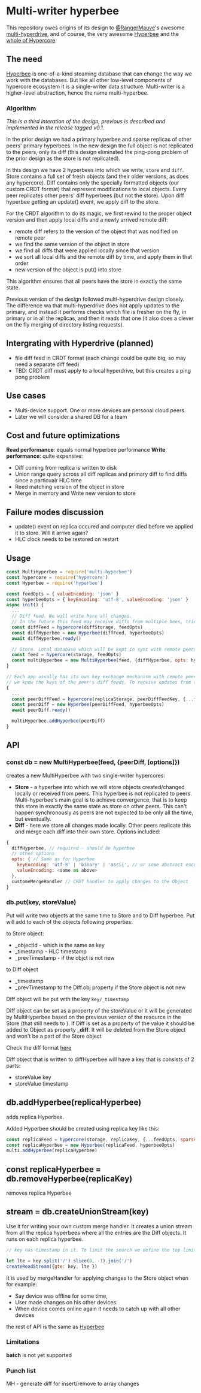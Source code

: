# Multi-writer hyperbee
This repository owes origins of its design to [@RangerMauve](https://github.com/RangerMauve)'s awesome [multi-hyperdrive](https://github.com/RangerMauve/multi-hyperdrive), and of course, the very awesome [Hyperbee](https://github.com/mafintosh/hyperbee) and the [whole of Hypercore](https://hypercore-protocol.org).

## The need
[Hyperbee](https://github.com/mafintosh/hyperbee) is one-of-a-kind steaming database that can change the way we work with the databases. But like all other low-level components of hypercore ecosystem it is a single-writer data structure. Multi-writer is a higher-level abstraction, hence the name multi-hyperbee.

### Algorithm
*This is a third interation of the design, previous is described and implemented in the release tagged v0.1.*

In the prior design we had a primary hyperbee and sparse replicas of other peers' primary hyperbees. 
In the new design the full object is not replicated to the peers, only its diff (this design eliminated the ping-pong problem of the prior design as the store is not replicated).

In this design we have 2 hyperbees into which we write, `store` and `diff`. Store contains a full set of fresh objects (and their older versions, as does any hypercore). Diff contains only the specially formatted  objects (our custom CRDT format) that represent modifications to local objects. Every peer replicates other peers' diff hyperbees (but not the store).
Upon diff hyperbee getting an update() event, we apply diff to the store. 

For the CRDT algorithm to do its magic, we first rewind to the proper object version and then apply local diffs and a newly arrived remote diff:

- remote diff refers to the version of the object that was nodified on remote peer
- we find the same version of the object in store
- we find all diffs that were applied locally since that version
- we sort all local diffs and the remote diff by time, and apply them in that order
- new version of the object is put() into store

This algorithm ensures that all peers have the store in exactly the same state.

Previous version of the design followed multi-hyperdrive design closely. The difference wa that multi-hyperdrive does not apply updates to the primary, and instead it performs checks which file is fresher on the fly, in primary or in all the replicas, and then it reads that one (it also does a clever on the fly merging of directory listing requests). 

## Intergrating with Hyperdrive (planned)
- file diff feed in CRDT format (each change could be quite big, so may need a separate diff feed)
- TBD: CRDT diff must apply to a local hyperdrive, but this creates a ping pong problem

## Use cases
- Multi-device support. One or more devices are personal cloud peers.
- Later we will consider a shared DB for a team 

## Cost and future optimizations
**Read performance**: equals normal hyperbee performance
**Write performance**: quite expensive:
- Diff coming from replica is written to disk
- Union range query across all diff replicas and primary diff to find diffs since a particualr HLC time
- Reed matching version of the object in store
- Merge in memory and Write new version to store

## Failure modes discussion 

- update() event on replica occured and computer died before we applied it to store. Will it arrive again?
- HLC clock needs to be restored on restart

## Usage
``` js
const MultiHyperbee = require('multi-hyperbee')
const hypercore = require('hypercore')
const Hyperbee = require('hyperbee')

const feedOpts = { valueEncoding: 'json' }
const hyperbeeOpts = { keyEncoding: 'utf-8', valueEncoding: 'json' }
async init() {
  ...
  // Diff feed. We will write here all changes.
  // In the future this feed may receive diffs from multiple bees, tries and drives
  const diffFeed = hypercore(diffStorage, feedOpts)
  const diffHyperbee = new Hyperbee(diffFeed, hyperbeeOpts)
  await diffHyperbee.ready()

  // Store. Local database which will be kept in sync with remote peers via the the diff feed
  const feed = hypercore(storage, feedOpts)
  const multiHyperbee = new MultiHyperbee(feed, {diffHyperbee, opts: hyperbeeOpts})
}

// Each app usually has its own key exchange mechanism with remote peers. So after exchange is completed, 
// we know the keys of the peer's diff feeds. To receive updates from them, you need to add them here. Repeat for all remote peers.
{
  ...
  const peerDiffFeed = hypercore(replicaStorage, peerDiffFeedKey, {...feedOpts})
  const peerDiff = new Hyperbee(peerDiffFeed, hyperbeeOpts)
  await peerDiff.ready()

  multiHyperbee.addHyperbee(peerDiff)
}  
```

## API
### const db = new MultiHyperbee(feed, {peerDiff, [options]})

creates a new MultiHyperbee with two single-writer hypercores: 
- **Store** - a hyperbee into which we will store objects created/changed locally or received from peers. This hyperbee is not replicated to peers. Multi-hyperbee's main goal is to achieve convergence, that is to keep this store in exactly the same state as store on other peers. This can't happen synchronously as peers are not expected to be only all the time, but eventually.
- **Diff** - here we store all changes made locally. Other peers replicate this and merge each diff into their own store.
Options included:
``` js
{
  diffHyperbee, // required - should be hyperbee
  // other options
  opts: { // Same as for Hyperbee
    keyEncoding: 'utf-8' | 'binary' | 'ascii', // or some abstract encoding
    valueEncoding: <same as above>
  },
  customeMergeHandler // CRDT handler to apply changes to the Object
}
```
### db.put(key, storeValue)

Put will write two objects at the same time to Store and to Diff hyperbee.
Put will add to each of the objects following properties:

to Store object:
- _objectId - which is the same as key
- _timestamp - HLC timestamp
- _prevTimestamp - if the objct is not new

to Diff object
- _timestamp
- _prevTimestamp to the Diff.obj property if the Store object is not new

Diff object will be put with the key ```key/_timestamp``` 

Diff object can be set as a property of the storeValue or it will be generated by MultiHyperbee based on the previous version of the resource in the Store (that still needs to ).
If Diff is set as a property of the value it should be added to Object as property **_diff**. It will be deleted from the Store object and won't be a part of the Store object

Check the diff format [here](https://github.com/tradle/multi-hyperbee/blob/master/test/constants.js)

Diff object that is written to diffHyperbee will have a key that is consists of 2 parts:
- storeValue key
- storeValue timestamp

## db.addHyperbee(replicaHyperbee)

adds replica Hyperbee.

Added Hyperbee should be created using replica key like this: 
``` js
const replicaFeed = hypercore(storage, replicaKey, {...feedOpts, sparse: true})
const replicaHyperbee = new Hyperbee(replicaFeed, hyperbeeOpts)
multi.addHyperbee(replicaHyperbee)
```

## const replicaHyperbee = db.removeHyperbee(replicaKey)

removes replica Hyperbee

## stream = db.createUnionStream(key)

Use it for writing your own custom merge handler.
It creates a union stream from all the replica hyperbees where all the entries are the Diff objects. 
It runs on each replica hyperbee.
``` js
// key has timestamp in it. To limit the search we define the top limit as a key without the timestamp

let lte = key.split('/').slice(0, -1).join('/')
createReadStream({gte: key, lte })
```
It is used by mergeHandler for applying changes to the Store object when for example:
- Say device was offline for some time, 
- User made changes on his other devices.
- When device comes online again it needs to catch up with all other devices

the rest of API is the same as [Hyperbee](https://github.com/mafintosh/hyperbee)

### Limitations

**batch** is not yet supported

### Punch list

MH - generate diff for insert/remove to array changes

